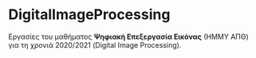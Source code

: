 # DigitalImageProcessing

Εργασίες του μαθήματος **Ψηφιακή Επεξεργασία Εικόνας** (ΗΜΜΥ ΑΠΘ) για τη χρονιά 2020/2021 (Digital Image Processing).
